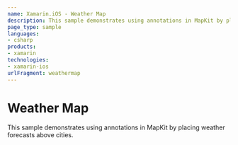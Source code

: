 ```yaml
---
name: Xamarin.iOS - Weather Map
description: This sample demonstrates using annotations in MapKit by placing weather forecasts above cities.
page_type: sample
languages:
- csharp
products:
- xamarin
technologies:
- xamarin-ios
urlFragment: weathermap
---
```

# Weather Map

This sample demonstrates using annotations in MapKit by placing
weather forecasts above cities.

